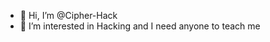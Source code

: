 - 👋 Hi, I’m @Cipher-Hack
- 👀 I’m interested in Hacking and I need anyone to teach me

<!---
Cipher-Hack/Cipher-Hack is a ✨ special ✨ repository because its `README.md` (this file) appears on your GitHub profile.
You can click the Preview link to take a look at your changes.
--->
